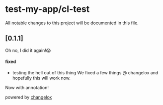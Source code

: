 # test-my-app/cl-test

All notable changes to this project will be documented in this file.

## [0.1.1]

Oh no, I did it again!:scream:

#### fixed

-   testing the hell out of this thing
    We fixed a few things @ changelox and hopefully this will work now.



Now with annotation!

powered by [changelox](https://changelox.com)

